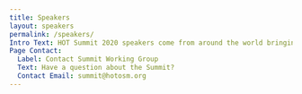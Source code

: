 ```yaml
---
title: Speakers
layout: speakers
permalink: /speakers/
Intro Text: HOT Summit 2020 speakers come from around the world bringing expertise, experience, and passion to making an impact on people's lives through mapping.
Page Contact:
  Label: Contact Summit Working Group
  Text: Have a question about the Summit?
  Contact Email: summit@hotosm.org
---
```


